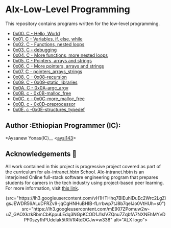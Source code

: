 # Alx-Low-Level Programming 

This repository contains programs written for the low-level programming.
* [0x00. C - Hello, World](./0x00-hello_world)
* [0x01. C - Variables, if, else, while](./0x01-variables_if_else_while)
* [0x02. C - Functions, nested loops](./0x02-functions_nested_loops)
* [0x03. C - debugging](./0x03-debugging)
* [0x04. C - More functions, more nested loops](./0x04-more_functions_nested_loops)
* [0x05. C - Pointers, arrays and strings](./0x05-pointers_arrays_strings)
* [0x06. C - More pointers, arrays and strings](./0x06-pointers_arrays_strings)
* [0x07. C - pointers_arrays_strings](./0x07-pointers_arrays_strings)
* [0x08. C - 0x08-recursion](./0x08-recursion)
* [0x09. C - 0x09-static_libraries](./0x09-static_libraries)
* [0x0A. C - 0x0A-argc_argv](./0x0A-argc_argv)
* [0x0B. c - 0x0B-malloc_free](./0x0B-malloc_free )
* [0x0C. c - 0x0C-more_malloc_free ](./0x0C-more_malloc_free )
* [0x0D. c - 0x0D-preprocessor ](./0x0D-preprocessor )
* [0x0E. c -0x0E-structures_typedef ](./0x0E-structures_typedef )

## Author :Ethiopian Programmer (IC):

*Aysanew Yonas(IC)__ <[aysi143](https://github.com/aysi143)>

## Acknowledgements :pray:

All work contained in this project is progressive project covered  as part of the curriculum for
alx-intranet.hbtn School. Alx-intranet.hbtn is an interjoined Online  full-stack software engineering program that prepares students for careers in the tech industry
using project-based peer learning. For more information, visit
[this link](https://www.alxafrica.com/).

<p align="center">
  <img
    [//]: <> (src="https://lh3.googleusercontent.com/vH1HTHhq7BIEuhIDuEc2Wrc2LgZigsJEWDR56ALuDFRZv9-jqCgHNHuBHIB-fLrrbwp7tJ8b7qeIJo0VtHUh=s0")
    src="https://lh3.googleusercontent.com/mE907ZPomuw2w-uZ_GAOXkzkRbmCbKppuLEdq3NGpKCOD1J1sIVZQnu7ZqbfA7NXNEhMYvDPF0szyfhPUdelak5tRlVR4tdOCJw=w338"
    alt="ALX logo">
</p>
